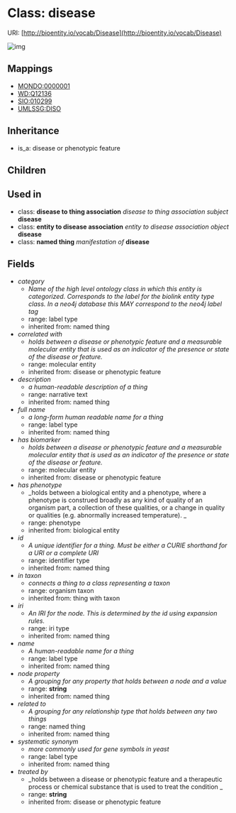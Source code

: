 # Class: disease




URI: [http://bioentity.io/vocab/Disease](http://bioentity.io/vocab/Disease)

![img](http://yuml.me/diagram/nofunky;dir:TB/class/\[Disease|id(i):identifier_type%20%3F;name(i):label_type%20%3F;category(i):label_type%20%3F;node_property(i):string%20%3F;iri(i):iri_type%20%3F;full_name(i):label_type%20%3F;description(i):narrative_text%20%3F;systematic_synonym(i):label_type%20%3F;has_phenotype(i):phenotype%20%3F;treated_by(i):string%20%3F]-%20has%20biomarker(i)%20%3F>\[MolecularEntity],%20\[Disease]-%20correlated%20with(i)%20%3F>\[MolecularEntity],%20\[Disease]-%20in%20taxon(i)%20%3F>\[OrganismTaxon],%20\[Disease]-%20related%20to(i)%20%3F>\[NamedThing],%20\[DiseaseToThingAssociation]-%20subject(i)>\[Disease],%20\[NamedThing]-%20manifestation%20of(i)%20%3F>\[Disease],%20\[EntityToDiseaseAssociation]-%20object(i)%20%3F>\[Disease],%20\[DiseaseOrPhenotypicFeature]^-\[Disease])
## Mappings

 * [MONDO:0000001](http://purl.obolibrary.org/obo/MONDO_0000001)
 * [WD:Q12136](http://purl.obolibrary.org/obo/WD_Q12136)
 * [SIO:010299](http://semanticscience.org/resource/SIO_010299)
 * [UMLSSG:DISO](http://purl.obolibrary.org/obo/UMLSSG_DISO)
## Inheritance

 *  is_a: disease or phenotypic feature
## Children

## Used in

 *  class: **disease to thing association** *disease to thing association subject* **disease**
 *  class: **entity to disease association** *entity to disease association object* **disease**
 *  class: **named thing** *manifestation of* **disease**
## Fields

 * _category_
    * _Name of the high level ontology class in which this entity is categorized. Corresponds to the label for the biolink entity type class. In a neo4j database this MAY correspond to the neo4j label tag_
    * range: label type
    * inherited from: named thing
 * _correlated with_
    * _holds between a disease or phenotypic feature and a measurable molecular entity that is used as an indicator of the presence or state of the disease or feature._
    * range: molecular entity
    * inherited from: disease or phenotypic feature
 * _description_
    * _a human-readable description of a thing_
    * range: narrative text
    * inherited from: named thing
 * _full name_
    * _a long-form human readable name for a thing_
    * range: label type
    * inherited from: named thing
 * _has biomarker_
    * _holds between a disease or phenotypic feature and a measurable molecular entity that is used as an indicator of the presence or state of the disease or feature._
    * range: molecular entity
    * inherited from: disease or phenotypic feature
 * _has phenotype_
    * _holds between a biological entity and a phenotype, where a phenotype is construed broadly as any kind of quality of an organism part, a collection of these qualities, or a change in quality or qualities (e.g. abnormally increased temperature). _
    * range: phenotype
    * inherited from: biological entity
 * _id_
    * _A unique identifier for a thing. Must be either a CURIE shorthand for a URI or a complete URI_
    * range: identifier type
    * inherited from: named thing
 * _in taxon_
    * _connects a thing to a class representing a taxon_
    * range: organism taxon
    * inherited from: thing with taxon
 * _iri_
    * _An IRI for the node. This is determined by the id using expansion rules._
    * range: iri type
    * inherited from: named thing
 * _name_
    * _A human-readable name for a thing_
    * range: label type
    * inherited from: named thing
 * _node property_
    * _A grouping for any property that holds between a node and a value_
    * range: **string**
    * inherited from: named thing
 * _related to_
    * _A grouping for any relationship type that holds between any two things_
    * range: named thing
    * inherited from: named thing
 * _systematic synonym_
    * _more commonly used for gene symbols in yeast_
    * range: label type
    * inherited from: named thing
 * _treated by_
    * _holds between a disease or phenotypic feature and a therapeutic process or chemical substance that is used to treat the condition _
    * range: **string**
    * inherited from: disease or phenotypic feature
